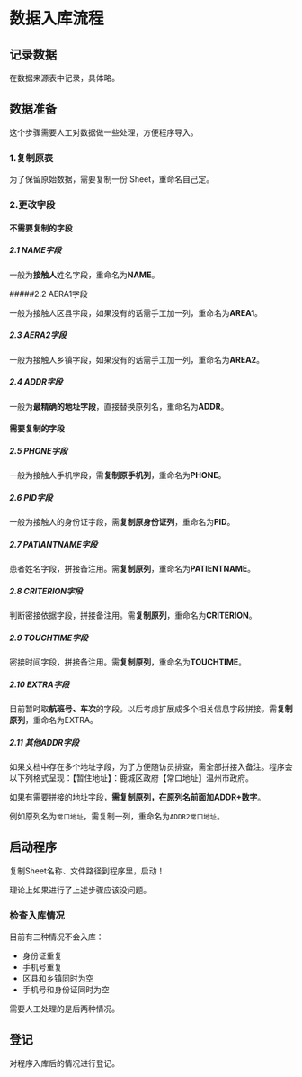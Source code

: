 # 数据入库流程

## 记录数据

在数据来源表中记录，具体略。



## 数据准备

这个步骤需要人工对数据做一些处理，方便程序导入。


### 1.复制原表

为了保留原始数据，需要复制一份 Sheet，重命名自己定。

### 2.更改字段

#### 不需要复制的字段

##### 2.1 NAME字段

一般为**接触人**姓名字段，重命名为**NAME**。

#####2.2 AERA1字段

一般为接触人区县字段，如果没有的话需手工加一列，重命名为**AREA1**。

##### 2.3 AERA2字段

一般为接触人乡镇字段，如果没有的话需手工加一列，重命名为**AREA2**。


##### 2.4 ADDR字段

一般为**最精确的地址字段**，直接替换原列名，重命名为**ADDR**。

#### 需要复制的字段

##### 2.5 PHONE字段

一般为接触人手机字段，需**复制原手机列**，重命名为**PHONE**。

##### 2.6 PID字段

一般为接触人的身份证字段，需**复制原身份证列**，重命名为**PID**。


##### 2.7 PATIANTNAME字段

患者姓名字段，拼接备注用。需**复制原列**，重命名为**PATIENTNAME**。

##### 2.8 CRITERION字段

判断密接依据字段，拼接备注用。需**复制原列**，重命名为**CRITERION**。

##### 2.9 TOUCHTIME字段

密接时间字段，拼接备注用。需**复制原列**，重命名为**TOUCHTIME**。

##### 2.10 EXTRA字段

目前暂时取**航班号、车次**的字段。以后考虑扩展成多个相关信息字段拼接。需**复制原列**，重命名为EXTRA。



##### 2.11 其他ADDR字段

如果文档中存在多个地址字段，为了方便随访员排查，需全部拼接入备注。程序会以下列格式呈现：【暂住地址】：鹿城区政府【常口地址】温州市政府。

如果有需要拼接的地址字段，**需复制原列，在原列名前面加ADDR+数字**。

例如原列名为`常口地址`，需复制一列，重命名为`ADDR2常口地址`。



## 启动程序

复制Sheet名称、文件路径到程序里，启动！

理论上如果进行了上述步骤应该没问题。

### 检查入库情况

目前有三种情况不会入库：

- 身份证重复
- 手机号重复
- 区县和乡镇同时为空
- 手机号和身份证同时为空

需要人工处理的是后两种情况。

## 登记

对程序入库后的情况进行登记。